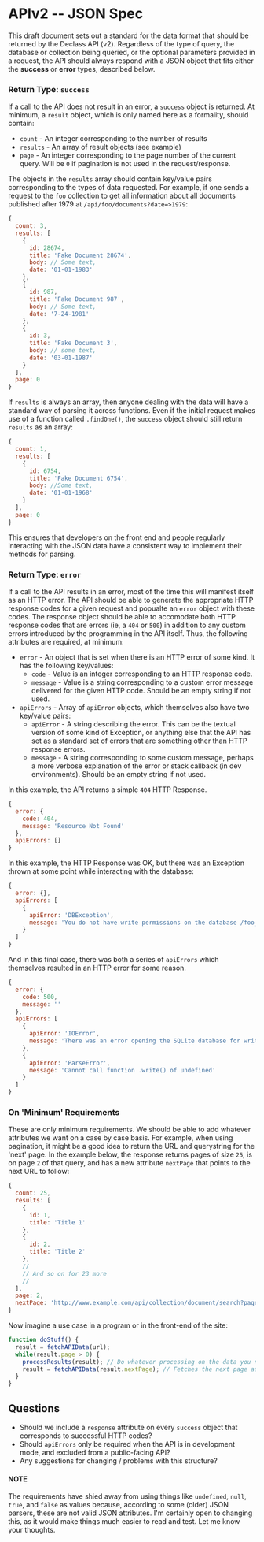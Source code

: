 # APIv2 -- JSON Spec
This draft document sets out a standard for the data format that should be returned by the Declass API (v2). Regardless of the type of query, the database or collection being queried, or the optional parameters provided in a request, the API should always respond with a JSON object that fits either the **success** or **error** types, described below.


### Return Type: `success`
If a call to the API does not result in an error, a `success` object is returned. At minimum, a `result` object, which is only named here as a formality, should contain:
* `count` - An integer corresponding to the number of results
* `results` - An array of result objects (see example)
* `page` - An integer corresponding to the page number of the current query. Will be `0` if pagination is not used in the request/response.

The objects in the `results` array should contain key/value pairs corresponding to the types of data requested. For example, if one sends a request to the `foo` collection to get all information about all documents published after 1979 at `/api/foo/documents?date=>1979`:
```javascript
{
  count: 3,
  results: [
    {
      id: 28674,
      title: 'Fake Document 28674',
      body: // Some text,
      date: '01-01-1983'
    },
    {
      id: 987,
      title: 'Fake Document 987',
      body: // Some text,
      date: '7-24-1981'
    },
    {
      id: 3,
      title: 'Fake Document 3',
      body: // some text,
      date: '03-01-1987'
    }
  ],
  page: 0
}
```
If `results` is always an array, then anyone dealing with the data will have a standard way of parsing it across functions. Even if the initial request makes use of a function called `.findOne()`, the `success` object should still return `results` as an array:
```javascript
{
  count: 1,
  results: [
    {
      id: 6754,
      title: 'Fake Document 6754',
      body: //Some text,
      date: '01-01-1968'
    }
  ],
  page: 0
}
```
This ensures that developers on the front end and people regularly interacting with the JSON data have a consistent way to implement their methods for parsing.


### Return Type: `error`
If a call to the API results in an error, most of the time this will manifest itself as an HTTP error. The API should be able to generate the appropriate HTTP response codes for a given request and popualte an `error` object with these codes. The response object should be able to accomodate both HTTP response codes that are errors (ie, a `404` or `500`) in addition to any custom errors introduced by the programming in the API itself. Thus, the following attributes are required, at minimum:
* `error` - An object that is set when there is an HTTP error of some kind. It has the following key/values:
  * `code` - Value is an integer corresponding to an HTTP response code.
  * `message` - Value is a string corresponding to a custom error message delivered for the given HTTP code. Should be an empty string if not used.
* `apiErrors` - Array of `apiError` objects, which themselves also have two key/value pairs:
  * `apiError` - A string describing the error. This can be the textual version of some kind of Exception, or anything else that the API has set as a standard set of errors that are something other than HTTP response errors.
  * `message` - A string corresponding to some custom message, perhaps a more verbose explanation of the error or stack callback (in dev environments). Should be an empty string if not used.

In this example, the API returns a simple `404` HTTP Response.
```javascript
{
  error: {
    code: 404,
    message: 'Resource Not Found'
  },
  apiErrors: []
}
```

In this example, the HTTP Response was OK, but there was an Exception thrown at some point while interacting with the database:
```javascript
{
  error: {},
  apiErrors: [
    {
      apiError: 'DBException',
      message: 'You do not have write permissions on the database /foo_db/'
    }
  ]
}
```

And in this final case, there was both a series of `apiErrors` which themselves resulted in an HTTP error for some reason.
```javascript
{
  error: {
    code: 500,
    message: ''
  },
  apiErrors: [
    {
      apiError: 'IOError',
      message: 'There was an error opening the SQLite database for writing'
    },
    {
      apiError: 'ParseError',
      message: 'Cannot call function .write() of undefined'
    }  
  ]
}
```
### On 'Minimum' Requirements
These are only minimum requirements. We should be able to add whatever attributes we want on a case by case basis. For example, when using pagination, it might be a good idea to return the URL and querystring for the 'next' page. In the example below, the response returns pages of size `25`, is on page `2` of that query, and has a new attribute `nextPage` that points to the next URL to follow:
```javascript
{
  count: 25,
  results: [
    {
      id: 1,
      title: 'Title 1'
    },
    {
      id: 2,
      title: 'Title 2'
    },
    // 
    // And so on for 23 more
    //
  ],
  page: 2,
  nextPage: 'http://www.example.com/api/collection/document/search?page=3&criteria1=x&criteria2=y'
}
```
Now imagine a use case in a program or in the front-end of the site:
```javascript
function doStuff() {
  result = fetchAPIData(url);
  while(result.page > 0) {
    processResults(result); // Do whatever processing on the data you need to do
    result = fetchAPIData(result.nextPage); // Fetches the next page automatically and updates the variable
  }
}
```


## Questions

* Should we include a `response` attribute on every `success` object that corresponds to successful HTTP codes?
* Should `apiErrors` only be required when the API is in development mode, and excluded from a public-facing API?
* Any suggestions for changing / problems with this structure?

#### NOTE
The requirements have shied away from using things like `undefined`, `null`, `true`, and `false` as values because, according to some (older) JSON parsers, these are not valid JSON attributes. I'm certainly open to changing this, as it would make things much easier to read and test. Let me know your thoughts.
